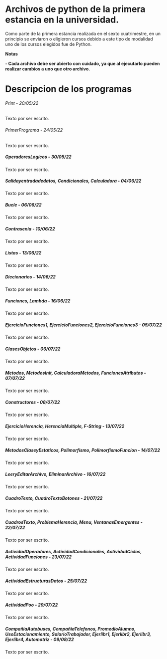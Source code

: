 # Archivos de python de la primera estancia en la universidad.

<!----Descripción---->
Como parte de la primera estancia realizada en el sexto cuatrimestre, en un principio se enviaron o eligieron cursos debido a este tipo de modalidad
uno de los cursos elegidos fue de Python.
<!----Separador de la descripción ---->

<!----Notas---->
**Notas**

**- Cada archivo debe ser abierto con cuidado, ya que al ejecutarlo pueden realizar cambios a uno que otro archivo.**
<!----Separador de las notas---->

<!----Directorio con descripcion de los programas---->
# Descripcion de los programas

###### Print - 20/05/22
Texto por ser escrito.

###### PrimerPrograma - 24/05/22
Texto por ser escrito.

##### OperadoresLogicos - 30/05/22
Texto por ser escrito.

##### Salidayentradadedatos, Condicionales, Calculadora - 04/06/22
Texto por ser escrito.

##### Bucle - 06/06/22
Texto por ser escrito.

##### Contrasenia - 10/06/22
Texto por ser escrito.

##### Listas - 13/06/22
Texto por ser escrito.

##### Diccionarios - 14/06/22
Texto por ser escrito.

##### Funciones, Lambda - 16/06/22
Texto por ser escrito.

##### EjercicioFunciones1, EjercicioFunciones2, EjercicioFunciones3 - 05/07/22
Texto por ser escrito.

##### ClasesObjetos - 06/07/22
Texto por ser escrito.

##### Metodos, MetodosInit, CalculadoraMetodos, FuncionesAtributos - 07/07/22
Texto por ser escrito.

##### Constructores - 08/07/22
Texto por ser escrito.

##### EjercicioHerencia, HerenciaMultiple, F-String - 13/07/22
Texto por ser escrito.

##### MetodosClaseyEstaticos, Polimorfismo, PolimorfismoFuncion - 14/07/22
Texto por ser escrito.

##### LeeryEditarArchivo, EliminarArchivo - 16/07/22 
Texto por ser escrito.

##### CuadroTexto, CuadroTextoBotones - 21/07/22
Texto por ser escrito.

##### CuadrosTexto, ProblemaHerencia, Menu, VentanasEmergentes - 22/07/22
Texto por ser escrito.

##### ActividadOperadores, ActividadCondicionales, ActividadCiclos, ActividadFunciones - 23/07/22
Texto por ser escrito.

##### ActividadEstructurasDatos - 25/07/22
Texto por ser escrito.

##### ActividadPoo - 29/07/22
Texto por ser escrito.

##### CompañiaAutobuses, CompañiaTelefonos, PromedioAlumno, UsoEstacionamiento, SalarioTrabajador, Ejerlibr1, Ejerlibr2, Ejerlibr3, Ejerlibr4, Automotriz - 09/08/22
Texto por ser escrito.

<!----Separador del directorio con ubicación de archivos---->